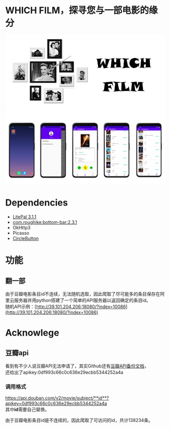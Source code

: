 # WHICH FILM，探寻您与一部电影的缘分
![](imgs/show.png)
![](imgs/app_detail.jpg)

# Dependencies
- [LitePal 3.1.1](https://github.com/LitePalFramework/LitePal)
- [com.roughike:bottom-bar:2.3.1](com.roughike:bottom-bar:2.3.1)
- OkHttp3
- Picasso
- [CircleButton](https://github.com/markushi/android-circlebutton)

# 功能
## 翻一部
由于豆瓣电影条目id不连续，无法随机选取，因此爬取了尽可能多的条目保存在阿里云服务器并用python搭建了一个简单的API服务器以返回确定的条目id。  
随机API示例：[http://39.101.204.206:18080/?index=10086](http://39.101.204.206:18080/?index=10086)

# Acknowlege
## 豆瓣api
看到有不少人说豆瓣API无法申请了，其实Github还有[豆瓣API备份文档](http://www.doubanapi.com/movie.html#subject)，  
还给出了apikey:0df993c66c0c636e29ecbb5344252a4a
### 调用格式
https://api.douban.com/v2/movie/subject/**id**?apikey=0df993c66c0c636e29ecbb5344252a4a  
其中**id**需要自己替换。

由于豆瓣电影条目id是不连续的，因此爬取了可访问的id，共计138234条。